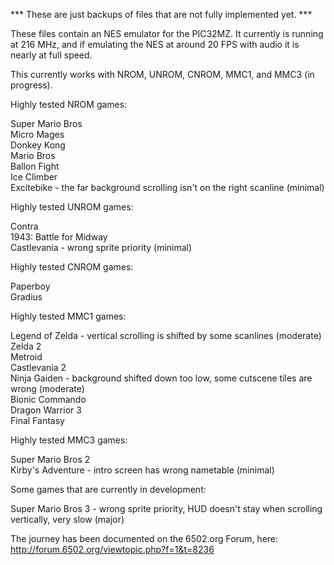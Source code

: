 *** These are just backups of files that are not fully implemented yet. ***

These files contain an NES emulator for the PIC32MZ.  It currently is running at 216 MHz, and if emulating the NES at around 20 FPS with audio it is nearly at full speed.

This currently works with NROM, UNROM, CNROM, MMC1, and MMC3 (in progress).

Highly tested NROM games:

Super Mario Bros<br>
Micro Mages<br>
Donkey Kong<br>
Mario Bros<br>
Ballon Fight<br>
Ice Climber<br>
Excitebike - the far background scrolling isn't on the right scanline (minimal)<br>

Highly tested UNROM games:

Contra<br>
1943: Battle for Midway<br>
Castlevania - wrong sprite priority (minimal) <br>

Highly tested CNROM games:

Paperboy<br>
Gradius<br>

Highly tested MMC1 games:

Legend of Zelda - vertical scrolling is shifted by some scanlines (moderate)<br>
Zelda 2<br>
Metroid<br>
Castlevania 2<br>
Ninja Gaiden - background shifted down too low, some cutscene tiles are wrong (moderate)<br>
Bionic Commando<br>
Dragon Warrior 3<br>
Final Fantasy<br>

Highly tested MMC3 games:

Super Mario Bros 2<br>
Kirby's Adventure - intro screen has wrong nametable (minimal)<br>

Some games that are currently in development:

Super Mario Bros 3 - wrong sprite priority, HUD doesn't stay when scrolling vertically, very slow (major)<br>

The journey has been documented on the 6502.org Forum, here: http://forum.6502.org/viewtopic.php?f=1&t=8236

